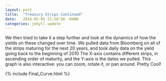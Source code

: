```yaml
---
layout: post
title:  "Treasury Strips Continued"
date:   2016-05-05 21:58:56 -0400
categories: jekyll update
---
```


We then tried to take it a step further and look at the dynamics of how the yields on these changed over time.
We pulled data from Bloomberg on all of the strips maturing for the next 20 years, and took daily data on the yield going back to the beginning of 2010
The X-axis contains different strips, in ascending order of maturity, and the Y-axis is the dates we pulled.
This graph is also interactive: you can zoom, rotate it, or pan around. Pretty Cool!

{% include Final_Curve.html %}